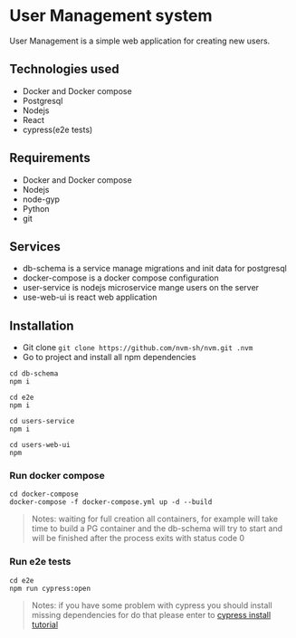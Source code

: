 # User Management system

User Management is a simple web application for creating new users.

## Technologies used
- Docker and Docker compose
- Postgresql
- Nodejs
- React
- cypress(e2e tests)

## Requirements
- Docker and Docker compose
- Nodejs
- node-gyp
- Python
- git

## Services
- db-schema is a service manage migrations and init data for postgresql
- docker-compose is a docker compose configuration
- user-service is nodejs microservice mange users on the server
- use-web-ui is react web application

## Installation
- Git clone `git clone https://github.com/nvm-sh/nvm.git .nvm`
- Go to project and install all npm dependencies

```
cd db-schema 
npm i

cd e2e 
npm i

cd users-service
npm i

cd users-web-ui
npm

```

### Run docker compose
```
cd docker-compose
docker-compose -f docker-compose.yml up -d --build
```
> Notes: waiting for full creation all containers, for example 
> will take time to build a PG container and the db-schema will try to start and will be finished after the process exits with status code 0
    
### Run e2e tests
```
cd e2e
npm run cypress:open
```
> Notes: if you have some problem with cypress you should install 
> missing dependencies for do that please enter to [cypress install tutorial](https://docs.cypress.io/guides/getting-started/installing-cypress#System-requirements)